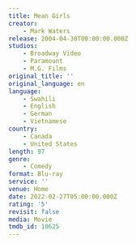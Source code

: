 ```yaml
---
title: Mean Girls
creator:
    - Mark Waters
release: 2004-04-30T00:00:00.000Z
studios:
    - Broadway Video
    - Paramount
    - M.G. Films
original_title: ''
original_language: en
language:
    - Swahili
    - English
    - German
    - Vietnamese
country:
    - Canada
    - United States
length: 97
genre:
    - Comedy
format: Blu-ray
service: ''
venue: Home
date: 2022-02-27T05:00:00.000Z
rating: '5'
revisit: false
media: Movie
tmdb_id: 10625
---
```



